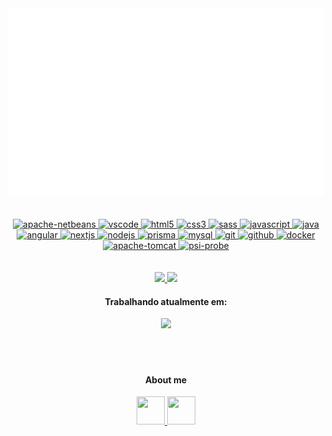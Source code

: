 <div align="center">
	<a href="https://github.com/DexDevLab/dexdevlab">
		<img src="src/banner.svg" width="1000" height="300"/>
    </a>
<div>
<br><br>
<div align="center">
	<a href="https://netbeans.apache.org">
		<img 
			width="45em"
  			height="45em"
			src="https://upload.wikimedia.org/wikipedia/commons/thumb/9/98/Apache_NetBeans_Logo.svg/640px-Apache_NetBeans_Logo.svg.png" 
			alt="apache-netbeans"/>
	</a>
    <a href="https://code.visualstudio.com/">
        <img 
			width="45em"
  			height="45em"
			src="https://cdn.jsdelivr.net/gh/devicons/devicon/icons/vscode/vscode-original.svg" 
			alt="vscode" />
    </a>
    <a href="https://developer.mozilla.org/pt-BR/docs/Web/HTML">
        <img
			width="45em"
  			height="45em"
			src="https://cdn.jsdelivr.net/gh/devicons/devicon/icons/html5/html5-plain.svg" 
			alt="html5"/>
    </a>
    <a href="https://developer.mozilla.org/pt-BR/docs/Web/CSS">
    	<img 
			width="45em"
  			height="45em"
			src="https://cdn.jsdelivr.net/gh/devicons/devicon/icons/css3/css3-plain.svg" 
			alt="css3"/>
    </a>
    <a href="https://sass-lang.com">
        <img 
			width="45em"
  			height="45em"
			src="https://www.svgrepo.com/show/349502/sass.svg" 
			alt="sass"/>
    </a>
    <a href="https://developer.mozilla.org/en-US/docs/Web/JavaScript">
        <img 
			width="45em"
  			height="45em"
			src="https://cdn.jsdelivr.net/gh/devicons/devicon/icons/javascript/javascript-original.svg" 
			alt="javascript"/>
    </a>
    <a href="https://www.java.com">
        <img 
			width="45em"
  			height="45em"
			src="https://www.svgrepo.com/show/184143/java.svg" 
			alt="java"/>
    </a>
    <a href="https://angular.io">
    	<img 
			width="45em"
  			height="45em"
			src="https://www.svgrepo.com/show/353396/angular-icon.svg" 
			alt="angular"/>
    </a>
    <a href="https://nextjs.org/">
    	<img 
			width="45em"
  			height="45em"
			src="https://www.rlogical.com/wp-content/uploads/2021/08/Rlogical-Blog-Images-thumbnail.png" 
			alt="nextjs"/>
    </a>
    <a href="https://nodejs.org">
        <img 
			width="45em"
  			height="45em"
			src="https://cdn.jsdelivr.net/gh/devicons/devicon/icons/nodejs/nodejs-original.svg" 
			alt="nodejs"/>
    </a>
    <a href="https://www.prisma.io">
        <img 
			width="45em"
  			height="45em"
			src="https://cdn.changelog.com/uploads/icons/topics/3L8/icon_large.png?v=63693703596" 
			alt="prisma"/>
    </a>
    <a href="https://www.mysql.com">
        <img 
			width="45em"
  			height="45em"
			src="https://styles.redditmedia.com/t5_2qm6k/styles/communityIcon_dhjr6guc03x51.png" 
			alt="mysql"/>
    </a>
    <a href="https://git-scm.com/">
        <img 
			width="45em"
  			height="45em"
			src="https://cdn.jsdelivr.net/gh/devicons/devicon/icons/git/git-original.svg" 
			alt="git"/>
    </a>
    <a href="https://github.com">
        <img 
			width="45em"
  			height="45em"
			src="https://www.svgrepo.com/show/94698/github.svg" 
			alt="github"/>
    </a>
    <a href="https://www.docker.com">
        <img 
			width="45em"
  			height="45em"
			src="https://www.svgrepo.com/show/353659/docker-icon.svg" 
			alt="docker"/>
    </a>
	<a href="https://tomcat.apache.org">
        <img 
			width="45em"
  			height="45em"
			src="https://www.svgrepo.com/show/354454/tomcat.svg" 
			alt="apache-tomcat"/>
    </a>
	<a href="https://github.com/psi-probe/psi-probe">
        <img 
			width="45em"
  			height="45em"
			src="https://psi-probe.github.io/psi-probe/images/psi-probe-banner.jpg" 
			alt="psi-probe"/>
	</a>
<div>
<br><br>
<a href="https://github.com/dexdevlab">
    <img 
		height="150em"
		src="https://github-readme-stats.vercel.app/api?username=dexdevlab&show_icons=true&include_all_commits=true&count_private=true&theme=tokyonight"/>
</a>
<a href="https://github.com/dexdevlab">
    <img 
		height="150em"
		src="https://github-readme-stats.vercel.app/api/top-langs/?username=dexdevlab&show_icons=true&include_all_commits=true&count_private=true&layout=compact&theme=tokyonight"/>
</a>
<h4>Trabalhando atualmente em:</h4>
<a href="https://github.com/dexdevlab/dcl-auth-api">
    <img 
		height="100em"
		src="https://github-readme-stats.vercel.app/api/pin/?username=dexdevlab&repo=dcl-auth-api&theme=tokyonight"/>
</a>
<br><br><br><br>
<h4>About me</h4>
<div class="div-social">
    <a href="https://instagram.com/ei_dex/">
    	<img 
			width="45em"
  			height="45em"
			src="https://www.svgrepo.com/show/111199/instagram.svg" />
    </a>
    <a href="https://www.linkedin.com/in/daniel-augusto-almeida/">
        <img 
			width="45em"
  			height="45em"
		 	src="https://www.svgrepo.com/show/205292/linkedin.svg" />
    </a>
</div>
<!-- Version:
v4.2.0.220129 -->
